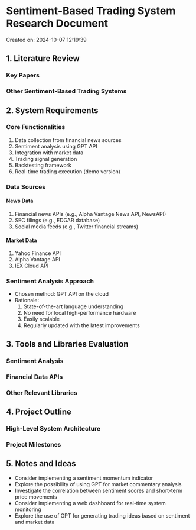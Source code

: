 # Sentiment-Based Trading System Research Document

Created on: 2024-10-07 12:19:39

## 1. Literature Review

### Key Papers

### Other Sentiment-Based Trading Systems

## 2. System Requirements

### Core Functionalities


1. Data collection from financial news sources
2. Sentiment analysis using GPT API
3. Integration with market data
4. Trading signal generation
5. Backtesting framework
6. Real-time trading execution (demo version)


### Data Sources


#### News Data
1. Financial news APIs (e.g., Alpha Vantage News API, NewsAPI)
2. SEC filings (e.g., EDGAR database)
3. Social media feeds (e.g., Twitter financial streams)

#### Market Data
1. Yahoo Finance API
2. Alpha Vantage API
3. IEX Cloud API


### Sentiment Analysis Approach


- Chosen method: GPT API on the cloud
- Rationale: 
  1. State-of-the-art language understanding
  2. No need for local high-performance hardware
  3. Easily scalable
  4. Regularly updated with the latest improvements


## 3. Tools and Libraries Evaluation

### Sentiment Analysis

### Financial Data APIs

### Other Relevant Libraries

## 4. Project Outline

### High-Level System Architecture


### Project Milestones

## 5. Notes and Ideas

- Consider implementing a sentiment momentum indicator
- Explore the possibility of using GPT for market commentary analysis
- Investigate the correlation between sentiment scores and short-term price movements
- Consider implementing a web dashboard for real-time system monitoring
- Explore the use of GPT for generating trading ideas based on sentiment and market data


